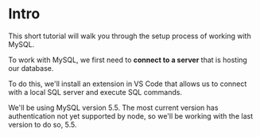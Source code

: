 # Intro

This short tutorial will walk you through the setup process of working with MySQL.

  

  

To work with MySQL, we first need to **connect to a server** that is hosting our database.

To do this, we'll install an extension in VS Code that allows us to connect with a local SQL server and execute SQL commands.

  

We'll be using MySQL version 5.5. The most current version has authentication not yet supported by node, so we'll be working with the last version to do so, 5.5.